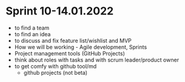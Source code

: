 # Sprint 10-14.01.2022

- to find a team
- to find an idea
- to discuss and fix feature list/wishlist and MVP
- How we will be working - Agile development, Sprints
- Project management tools (GitHub Projects)
- think about roles with tasks and with scrum leader/product owner
- to get comfy with github tool/md
  - github projects (not beta)